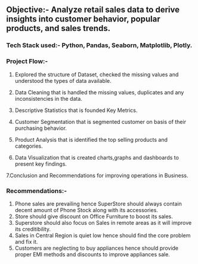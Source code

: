 ## Objective:- Analyze retail sales data to derive insights into customer behavior, popular products, and sales trends.

### Tech Stack used:- Python, Pandas, Seaborn, Matplotlib, Plotly.

### Project Flow:-

1. Explored the structure of Dataset, checked the missing values and understood the types of data available.

2. Data Cleaning that is handled the missing values, duplicates and any inconsistencies in the data.

3. Descriptive Statistics that is founded Key Metrics.

4. Customer Segmentation that is segmented customer on basis of their purchasing behavior.

5. Product Analysis that is identified the top selling products and categories.

6. Data Visualization that is created charts,graphs and dashboards to present key findings.

7.Conclusion and Recommendations for improving operations in Business.


### Recommendations:- 
1. Phone sales are prevailing hence SuperStore should always contain decent amount of Phone Stock along with its accessories.
2. Store should give discount on Office Furniture to boost its sales.
3. Superstore should also focus on Sales in remote areas as it will improve its creditibility.
4. Sales in Central Region is quiet low hence should find the core problem and fix it.
5. Customers are neglecting to buy appliances hence should provide proper EMI methods and discounts to improve appliances sale.
